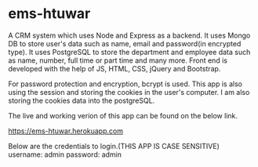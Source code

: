 # ems-htuwar
A CRM system which uses Node and Express as a backend. It uses Mongo DB to store user's data such as name, email and 
password(in encrypted type). It uses PostgreSQL to store the department and employee data such as name, number, full time or 
part time and many more. 
Front end is developed with the help of JS, HTML, CSS, jQuery and Bootstrap.

For password protection and encryption, bcrypt is used. This app is also using the session and storing the cookies in the user's
computer. I am also storing the cookies data into the postgreSQL.

The live and working verion of this app can be found on the below link.

https://ems-htuwar.herokuapp.com

Below are the credentials to login.(THIS APP IS CASE SENSITIVE)
username: admin
password: admin
